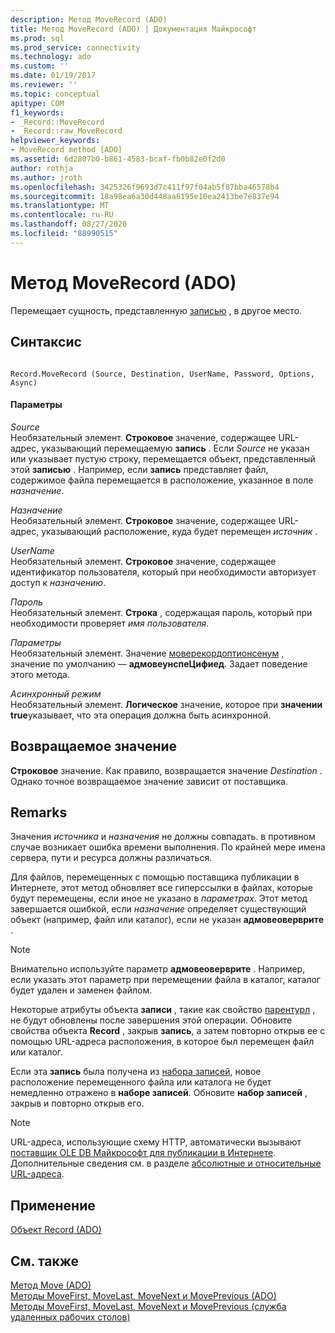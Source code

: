 ```yaml
---
description: Метод MoveRecord (ADO)
title: Метод MoveRecord (ADO) | Документация Майкрософт
ms.prod: sql
ms.prod_service: connectivity
ms.technology: ado
ms.custom: ''
ms.date: 01/19/2017
ms.reviewer: ''
ms.topic: conceptual
apitype: COM
f1_keywords:
- _Record::MoveRecord
- _Record::raw_MoveRecord
helpviewer_keywords:
- MoveRecord method [ADO]
ms.assetid: 6d2807b0-b861-4583-bcaf-fb0b82e0f2d0
author: rothja
ms.author: jroth
ms.openlocfilehash: 3425326f9693d7c411f97f04ab5f87bba46578b4
ms.sourcegitcommit: 18a98ea6a30d448aa6195e10ea2413be7e837e94
ms.translationtype: MT
ms.contentlocale: ru-RU
ms.lasthandoff: 08/27/2020
ms.locfileid: "88990515"
---
```

# <a name="moverecord-method-ado"></a>Метод MoveRecord (ADO)
Перемещает сущность, представленную [записью](./record-object-ado.md) , в другое место.  
  
## <a name="syntax"></a>Синтаксис  
  
```  
  
Record.MoveRecord (Source, Destination, UserName, Password, Options, Async)  
```  
  
#### <a name="parameters"></a>Параметры  
 *Source*  
 Необязательный элемент. **Строковое** значение, содержащее URL-адрес, указывающий перемещаемую **запись** . Если *Source* не указан или указывает пустую строку, перемещается объект, представленный этой **записью** . Например, если **запись** представляет файл, содержимое файла перемещается в расположение, указанное в поле *назначение*.  
  
 *Назначение*  
 Необязательный элемент. **Строковое** значение, содержащее URL-адрес, указывающий расположение, куда будет перемещен *источник* .  
  
 *UserName*  
 Необязательный элемент. **Строковое** значение, содержащее идентификатор пользователя, который при необходимости авторизует доступ к *назначению*.  
  
 *Пароль*  
 Необязательный элемент. **Строка** , содержащая пароль, который при необходимости проверяет *имя пользователя*.  
  
 *Параметры*  
 Необязательный элемент. Значение [моверекордоптионсенум](./moverecordoptionsenum.md) , значение по умолчанию — **адмовеунспеЦифиед**. Задает поведение этого метода.  
  
 *Асинхронный режим*  
 Необязательный элемент. **Логическое** значение, которое при **значении true**указывает, что эта операция должна быть асинхронной.  
  
## <a name="return-value"></a>Возвращаемое значение  
 **Строковое** значение. Как правило, возвращается значение *Destination* . Однако точное возвращаемое значение зависит от поставщика.  
  
## <a name="remarks"></a>Remarks  
 Значения *источника* и *назначения* не должны совпадать. в противном случае возникает ошибка времени выполнения. По крайней мере имена сервера, пути и ресурса должны различаться.  
  
 Для файлов, перемещенных с помощью поставщика публикации в Интернете, этот метод обновляет все гиперссылки в файлах, которые будут перемещены, если иное не указано в *параметрах*. Этот метод завершается ошибкой, если *назначение* определяет существующий объект (например, файл или каталог), если не указан **адмовеоверврите** .  
  
> [!NOTE]
>  Внимательно используйте параметр **адмовеоверврите** . Например, если указать этот параметр при перемещении файла в каталог, каталог будет удален и заменен файлом.  
  
 Некоторые атрибуты объекта **записи** , такие как свойство [парентурл](./parenturl-property-ado.md) , не будут обновлены после завершения этой операции. Обновите свойства объекта **Record** , закрыв **запись**, а затем повторно открыв ее с помощью URL-адреса расположения, в которое был перемещен файл или каталог.  
  
 Если эта **запись** была получена из [набора записей](./recordset-object-ado.md), новое расположение перемещенного файла или каталога не будет немедленно отражено в **наборе записей**. Обновите **набор записей** , закрыв и повторно открыв его.  
  
> [!NOTE]
>  URL-адреса, использующие схему HTTP, автоматически вызывают [поставщик OLE DB Майкрософт для публикации в Интернете](../../guide/appendixes/microsoft-ole-db-provider-for-internet-publishing.md). Дополнительные сведения см. в разделе [абсолютные и относительные URL-адреса](../../guide/data/absolute-and-relative-urls.md).  
  
## <a name="applies-to"></a>Применение  
 [Объект Record (ADO)](./record-object-ado.md)  
  
## <a name="see-also"></a>См. также  
 [Метод Move (ADO)](./move-method-ado.md)   
 [Методы MoveFirst, MoveLast, MoveNext и MovePrevious (ADO)](./movefirst-movelast-movenext-and-moveprevious-methods-ado.md)   
 [Методы MoveFirst, MoveLast, MoveNext и MovePrevious (служба удаленных рабочих столов)](../rds-api/movefirst-movelast-movenext-and-moveprevious-methods-rds.md)